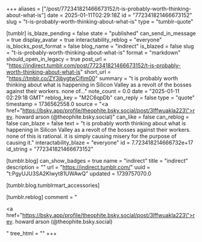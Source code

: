 +++
aliases = ["/post/772341821466673152/t-is-probably-worth-thinking-about-what-is"]
date = 2025-01-11T02:29:18Z
id = "772341821466673152"
slug = "t-is-probably-worth-thinking-about-what-is"
type = "tumblr-quote"

[tumblr]
is_blaze_pending = false
state = "published"
can_send_in_message = true
display_avatar = true
interactability_reblog = "everyone"
is_blocks_post_format = false
blog_name = "indirect"
is_blazed = false
slug = "t-is-probably-worth-thinking-about-what-is"
format = "markdown"
should_open_in_legacy = true
post_url = "https://indirect.tumblr.com/post/772341821466673152/t-is-probably-worth-thinking-about-what-is"
short_url = "https://tmblr.co/ZY3jbygtwCjfim00"
summary = "t is probably worth thinking about what is happening in Silicon Valley as a revolt of the bosses against their workers. none of..."
note_count = 0.0
date = "2025-01-11 02:29:18 GMT"
reblog_key = "M2C6qpDb"
can_reply = false
type = "quote"
timestamp = 1736562558.0
source = "<a href=\"https://bsky.app/profile/theophite.bsky.social/post/3lffwuakla223\">rev. howard arson (@theophite.bsky.social)</a>"
can_like = false
can_reblog = false
can_blaze = false
text = "t is probably worth thinking about what is happening in Silicon Valley as a revolt of the bosses against their workers. none of this is rational. it is simply causing misery for the purpose of causing it."
interactability_blaze = "everyone"
id = 7.723418214666732e+17
id_string = "772341821466673152"

[tumblr.blog]
can_show_badges = true
name = "indirect"
title = "indirect"
description = ""
url = "https://indirect.tumblr.com/"
uuid = "t:PgyUJU3SA2Klwyt81UWAwQ"
updated = 1739757070.0

[tumblr.blog.tumblrmart_accessories]

[tumblr.reblog]
comment = "<p><a href=\"https://bsky.app/profile/theophite.bsky.social/post/3lffwuakla223\">rev. howard arson (@theophite.bsky.social)</a></p>"
tree_html = ""
+++
